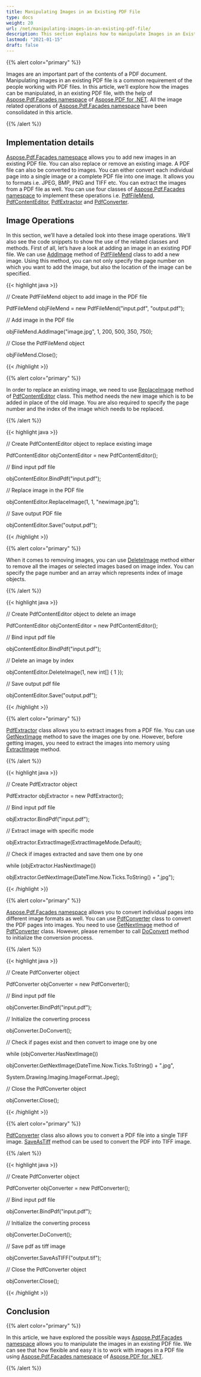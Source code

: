 ```yaml
---
title: Manipulating Images in an Existing PDF File
type: docs
weight: 20
url: /net/manipulating-images-in-an-existing-pdf-file/
description: This section explains how to manipulate Images in an Existing PDF File with PdfFileMend class.
lastmod: "2021-01-15"
draft: false
---
```


{{% alert color="primary" %}}

Images are an important part of the contents of a PDF document. Manipulating images in an existing PDF file is a common requirement of the people working with PDF files. In this article, we’ll explore how the images can be manipulated, in an existing PDF file, with the help of [Aspose.Pdf.Facades namespace](https://apireference.aspose.com/pdf/net/aspose.pdf.facades) of [Aspose.PDF for .NET](/pdf/net/). All the image related operations of [Aspose.Pdf.Facades namespace](https://docs-qa.aspose.com/display/pdftemp/Aspose.Pdf.Facades+namespace) have been consolidated in this article.

{{% /alert %}}

## Implementation details

[Aspose.Pdf.Facades namespace](https://apireference.aspose.com/pdf/net/aspose.pdf.facades) allows you to add new images in an existing PDF file. You can also replace or remove an existing image. A PDF file can also be converted to images. You can either convert each individual page into a single image or a complete PDF file into one image. It allows you to formats i.e. JPEG, BMP, PNG and TIFF etc. You can extract the images from a PDF file as well. You can use four classes of [Aspose.Pdf.Facades namespace](https://apireference.aspose.com/pdf/net/aspose.pdf.facades) to implement these operations i.e. [PdfFileMend](http://www.aspose.com/api/net/pdf/aspose.pdf.facades/pdffilemend), [PdfContentEditor](http://www.aspose.com/api/net/pdf/aspose.pdf.facades/pdfcontenteditor), [PdfExtractor](http://www.aspose.com/api/net/pdf/aspose.pdf.facades/pdfextractor) and [PdfConverter](http://www.aspose.com/api/net/pdf/aspose.pdf.facades/pdfconverter).

## Image Operations

In this section, we’ll have a detailed look into these image operations. We’ll also see the code snippets to show the use of the related classes and methods. First of all, let’s have a look at adding an image in an existing PDF file. We can use [AddImage](https://apireference.aspose.com/pdf/net/aspose.pdf.facades/pdffilemend/methods/addimage/index) method of [PdfFileMend](http://www.aspose.com/api/net/pdf/aspose.pdf.facades/pdffilemend) class to add a new image. Using this method, you can not only specify the page number on which you want to add the image, but also the location of the image can be specified.



{{< highlight java >}}

 // Create PdfFileMend object to add image in the PDF file

PdfFileMend objFileMend = new PdfFileMend("input.pdf", "output.pdf");

// Add image in the PDF file

objFileMend.AddImage("image.jpg", 1, 200, 500, 350, 750);

// Close the PdfFileMend object

objFileMend.Close();

{{< /highlight >}}



{{% alert color="primary" %}}

In order to replace an existing image, we need to use [ReplaceImage](https://apireference.aspose.com/pdf/net/aspose.pdf.facades/pdfcontenteditor/methods/replaceimage) method of [PdfContentEditor](http://www.aspose.com/api/net/pdf/aspose.pdf.facades/pdfcontenteditor) class. This method needs the new image which is to be added in place of the old image. You are also required to specify the page number and the index of the image which needs to be replaced.


{{% /alert %}}

{{< highlight java >}}



// Create PdfContentEditor object to replace existing image

PdfContentEditor objContentEditor = new PdfContentEditor();

// Bind input pdf file

objContentEditor.BindPdf("input.pdf");

// Replace image in the PDF file

objContentEditor.ReplaceImage(1, 1, "newimage.jpg");

// Save output PDF file

objContentEditor.Save("output.pdf");



{{< /highlight >}}

{{% alert color="primary" %}}

When it comes to removing images, you can use [DeleteImage](http://www.aspose.com/api/net/pdf/aspose.pdf.facades/pdfcontenteditor/methods/deleteimage/index) method either to remove all the images or selected images based on image index. You can specify the page number and an array which represents index of image objects.

{{% /alert %}}

{{< highlight java >}}

 // Create PdfContentEditor object to delete an image

PdfContentEditor objContentEditor = new PdfContentEditor();

// Bind input pdf file

objContentEditor.BindPdf("input.pdf");

// Delete an image by index

objContentEditor.DeleteImage(1, new int[] { 1 });

// Save output pdf file

objContentEditor.Save("output.pdf");

{{< /highlight >}}

{{% alert color="primary" %}}

[PdfExtractor](http://www.aspose.com/api/net/pdf/aspose.pdf.facades/PdfExtractor) class allows you to extract images from a PDF file. You can use [GetNextImage](http://www.aspose.com/api/net/pdf/aspose.pdf.facades/pdfextractor/methods/getnextimage/index) method to save the images one by one. However, before getting images, you need to extract the images into memory using [ExtractImage](http://www.aspose.com/api/net/pdf/aspose.pdf.facades/pdfextractor/methods/extractimage) method.


{{% /alert %}}

{{< highlight java >}}

 // Create PdfExtractor object

PdfExtractor objExtractor = new PdfExtractor();

// Bind input pdf file

objExtractor.BindPdf("input.pdf");

// Extract image with specific mode

objExtractor.ExtractImage(ExtractImageMode.Default);

// Check if images extracted and save them one by one

while (objExtractor.HasNextImage())

   objExtractor.GetNextImage(DateTime.Now.Ticks.ToString() + ".jpg");



{{< /highlight >}}

{{% alert color="primary" %}}

[Aspose.Pdf.Facades namespace](https://docs-qa.aspose.com/display/pdftemp/Aspose.Pdf.Facades+namespace) allows you to convert individual pages into different image formats as well. You can use [PdfConverter](http://www.aspose.com/api/net/pdf/aspose.pdf.facades/PdfConverter) class to convert the PDF pages into images. You need to use [GetNextImage](http://www.aspose.com/api/net/pdf/aspose.pdf.facades/pdfconverter/methods/getnextimage/index) method of [PdfConverter](http://www.aspose.com/api/net/pdf/aspose.pdf.facades/pdfconverter/) class. However, please remember to call [DoConvert](http://www.aspose.com/api/net/pdf/aspose.pdf.facades/PdfConverter) method to initialize the conversion process.

{{% /alert %}}

{{< highlight java >}}

 // Create PdfConverter object

PdfConverter objConverter = new PdfConverter();

// Bind input pdf file

objConverter.BindPdf("input.pdf");

// Initialize the converting process

objConverter.DoConvert();

// Check if pages exist and then convert to image one by one

while (objConverter.HasNextImage())

   objConverter.GetNextImage(DateTime.Now.Ticks.ToString() + ".jpg",

   System.Drawing.Imaging.ImageFormat.Jpeg);

// Close the PdfConverter object

objConverter.Close();



{{< /highlight >}}

{{% alert color="primary" %}}

[PdfConverter](http://www.aspose.com/api/net/pdf/aspose.pdf.facades/pdfconverter) class also allows you to convert a PDF file into a single TIFF image. [SaveAsTiff](http://www.aspose.com/api/net/pdf/aspose.pdf.facades/pdfconverter/methods/saveastiff/index) method can be used to convert the PDF into TIFF image.

{{% /alert %}}

{{< highlight java >}}

 // Create PdfConverter object

PdfConverter objConverter = new PdfConverter();

// Bind input pdf file

objConverter.BindPdf("input.pdf");

// Initialize the converting process

objConverter.DoConvert();

// Save pdf as tiff image

objConverter.SaveAsTIFF("output.tif");

// Close the PdfConverter object

objConverter.Close();



{{< /highlight >}}

## Conclusion

{{% alert color="primary" %}}

In this article, we have explored the possible ways [Aspose.Pdf.Facades namespace](https://docs-qa.aspose.com/display/pdftemp/Aspose.Pdf.Facades+namespace) allows you to manipulate the images in an existing PDF file. We can see that how flexible and easy it is to work with images in a PDF file using [Aspose.Pdf.Facades namespace](https://docs-qa.aspose.com/display/pdftemp/Aspose.Pdf.Facades+namespace) of [Aspose.PDF for .NET](/pdf/net/).

{{% /alert %}}
